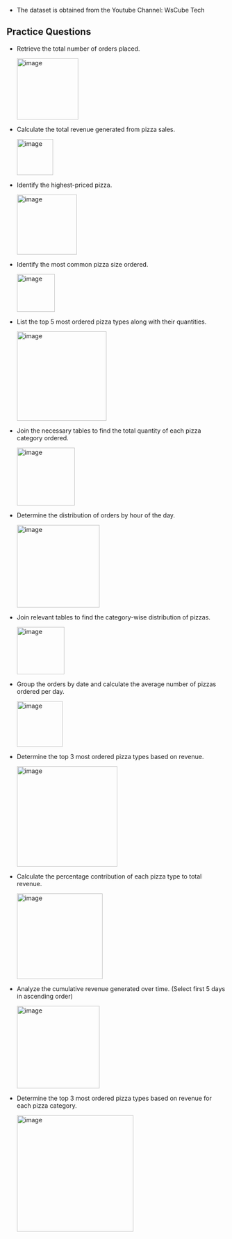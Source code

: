 - The dataset is obtained from the Youtube Channel: WsCube Tech
## Practice Questions

- Retrieve the total number of orders placed.
  
  <img width="141" alt="image" src="https://github.com/Kiteryman/Pizza-Project/assets/170436249/c240788e-4843-427a-a998-fb2bd959b8e8">

- Calculate the total revenue generated from pizza sales.
  
  <img width="83" alt="image" src="https://github.com/Kiteryman/Pizza-Project/assets/170436249/8304dcd9-030f-416c-a8c4-e34fda0b9f36">

- Identify the highest-priced pizza.
  
  <img width="138" alt="image" src="https://github.com/Kiteryman/Pizza-Project/assets/170436249/afb5a015-80c6-46a3-8286-083b73479f9d">

- Identify the most common pizza size ordered.
  
  <img width="87" alt="image" src="https://github.com/Kiteryman/Pizza-Project/assets/170436249/e541fd36-08e8-46e9-a7d4-39f6917152b9">

- List the top 5 most ordered pizza types along with their quantities.
  
  <img width="206" alt="image" src="https://github.com/Kiteryman/Pizza-Project/assets/170436249/10f367dd-76ef-4021-851c-da5e65e83cc7">


- Join the necessary tables to find the total quantity of each pizza category ordered.
  
  <img width="133" alt="image" src="https://github.com/Kiteryman/Pizza-Project/assets/170436249/973d8c0c-10d6-42b8-8cca-3f5f70b207bd">

- Determine the distribution of orders by hour of the day.
  
  <img width="190" alt="image" src="https://github.com/Kiteryman/Pizza-Project/assets/170436249/2226531f-0921-4405-96c8-5a12a02cc0d6">

- Join relevant tables to find the category-wise distribution of pizzas.
  
  <img width="109" alt="image" src="https://github.com/Kiteryman/Pizza-Project/assets/170436249/61e92a69-8e62-4703-8190-02db3f8406b7">

- Group the orders by date and calculate the average number of pizzas ordered per day.
  
  <img width="105" alt="image" src="https://github.com/Kiteryman/Pizza-Project/assets/170436249/876e0934-fea7-4ec6-aca4-619bcd4a2d59">

- Determine the top 3 most ordered pizza types based on revenue.
  
  <img width="231" alt="image" src="https://github.com/Kiteryman/Pizza-Project/assets/170436249/e8c5bdf6-1a67-4de4-991e-4a9fe7f254b0">

  
- Calculate the percentage contribution of each pizza type to total revenue.
  
  <img width="197" alt="image" src="https://github.com/Kiteryman/Pizza-Project/assets/170436249/7dd0fffd-8364-46f7-abff-de7006efb578">

- Analyze the cumulative revenue generated over time. (Select first 5 days in ascending order)
  
  <img width="190" alt="image" src="https://github.com/Kiteryman/Pizza-Project/assets/170436249/a7879252-dce2-4b2e-9e7e-1f80d3f5ac40">


- Determine the top 3 most ordered pizza types based on revenue for each pizza category.
  
  <img width="268" alt="image" src="https://github.com/Kiteryman/Pizza-Project/assets/170436249/ca8f812f-229f-47be-8929-3b1f4c4d2ff0">
